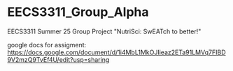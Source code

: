 # EECS3311_Group_Alpha
EECS3311 Summer 25 Group Project "NutriSci: SwEATch to better!"


google docs for assigment:
https://docs.google.com/document/d/1i4MbL1MkOJIieaz2ETa91LMVq7FIBD9V2mzQ9TvEf4U/edit?usp=sharing

